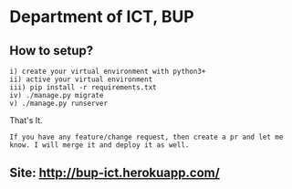 # Department of ICT, BUP

## How to setup?
```
i) create your virtual environment with python3+
ii) active your virtual environment
iii) pip install -r requirements.txt
iv) ./manage.py migrate
v) ./manage.py runserver
```
That's It.

`If you have any feature/change request, then create a pr and let me know.
I will merge it and deploy it as well.`

## Site: http://bup-ict.herokuapp.com/
